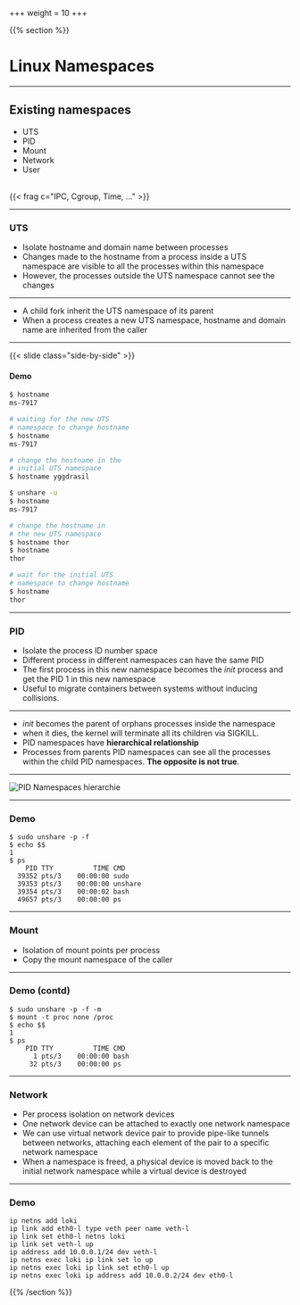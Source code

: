 +++
weight = 10
+++

{{% section %}}

# Linux Namespaces

---

## Existing namespaces

- UTS
- PID
- Mount
- Network
- User

<br/>
{{< frag c="IPC, Cgroup, Time, ..." >}}

---

### UTS

- Isolate hostname and domain name between processes
- Changes made to the hostname from a process inside a UTS namespace are visible to all the processes within this namespace
- However, the processes outside the UTS namespace cannot see the changes

---

- A child fork inherit the UTS namespace of its parent
- When a process creates a new UTS namespace, hostname and domain name are inherited from the caller

---

{{< slide class="side-by-side" >}}

#### Demo

```bash
$ hostname
ms-7917

# waiting for the new UTS
# namespace to change hostname
$ hostname
ms-7917

# change the hostname in the
# initial UTS namespace
$ hostname yggdrasil
```

```bash
$ unshare -u
$ hostname
ms-7917

# change the hostname in
# the new UTS namespace
$ hostname thor
$ hostname
thor

# wait for the initial UTS
# namespace to change hostname
$ hostname
thor
```

---

### PID

- Isolate the process ID number space
- Different process in different namespaces can have the same PID
- The first process in this new namespace becomes the _init_ process and get the PID 1 in this new namespace
- Useful to migrate containers between systems without inducing collisions.

---

- _init_ becomes the parent of orphans processes inside the namespace
- when it dies, the kernel will terminate all its children via SIGKILL.
- PID namespaces have **hierarchical relationship**
- Processes from parents PID namespaces can see all the processes within the child PID namespaces. **The opposite is not true**.

---

![PID Namespaces hierarchie](pid_namespaces.svg)

---

### Demo

```shell
$ sudo unshare -p -f
$ echo $$
1
$ ps
    PID TTY          TIME CMD
  39352 pts/3    00:00:00 sudo
  39353 pts/3    00:00:00 unshare
  39354 pts/3    00:00:02 bash
  49657 pts/3    00:00:00 ps
```

---

### Mount

- Isolation of mount points per process
- Copy the mount namespace of the caller

---

### Demo (contd)

```shell
$ sudo unshare -p -f -m
$ mount -t proc none /proc
$ echo $$
1
$ ps
    PID TTY          TIME CMD
      1 pts/3    00:00:00 bash
     32 pts/3    00:00:00 ps
```

---

### Network

- Per process isolation on network devices
- One network device can be attached to exactly one network namespace
- We can use virtual network device pair to provide pipe-like tunnels between networks, attaching each element of the pair to a specific network namespace
- When a namespace is freed, a physical device is moved back to the initial network namespace while a virtual device is destroyed

---

### Demo

```shell
ip netns add loki
ip link add eth0-l type veth peer name veth-l
ip link set eth0-l netns loki
ip link set veth-l up
ip address add 10.0.0.1/24 dev veth-l
ip netns exec loki ip link set lo up
ip netns exec loki ip link set eth0-l up
ip netns exec loki ip address add 10.0.0.2/24 dev eth0-l
```

{{% /section %}}
